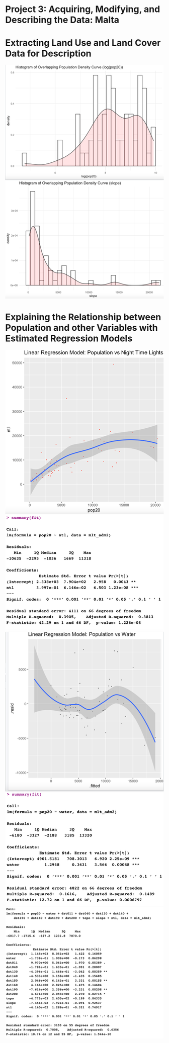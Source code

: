 # Project 3: Acquiring, Modifying, and Describing the Data: Malta

# Extracting Land Use and Land Cover Data for Description
![](loghist.png)
![](slopehist.png)

# Explaining the Relationship between Population and other Variables with Estimated Regression Models 
![](ntlvspop.png)
![](sum.png) 
![](wtr.png)
![](fit.png)
![](call.png)
